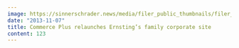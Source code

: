 ```yaml
---
image: https://sinnerschrader.news/media/filer_public_thumbnails/filer_public/39/e6/39e621e6-579e-4a0b-8f03-8cdd21218939/varfoldersdjk8pxf42x64d8fxslz8jcc8fc0000gnttmpb_3rqd__480x288_q85_crop_subsampling-2_upscale.jpg
date: "2013-11-07"
title: Commerce Plus relaunches Ernsting’s family corporate site
content: 123
---
```

